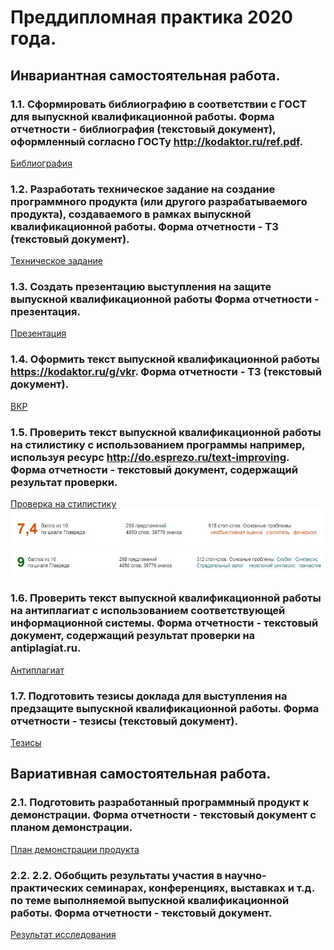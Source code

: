 # Преддипломная практика 2020 года.
## Инвариантная самостоятельная работа.
### 1.1. Сформировать библиографию в соответствии с ГОСТ для выпускной квалификационной работы. Форма отчетности - библиография (текстовый документ), оформленный согласно ГОСТу http://kodaktor.ru/ref.pdf.
[Библиография](https://github.com/arinasaf11/practice_2020/blob/master/%D0%91%D0%B8%D0%B1%D0%BB%D0%B8%D0%BE%D0%B3%D1%80%D0%B0%D1%84%D0%B8%D1%8F.docx)

### 1.2. Разработать техническое задание на создание программного продукта (или другого разрабатываемого продукта), создаваемого в рамках выпускной квалификационной работы. Форма отчетности - ТЗ (текстовый документ).
[Техническое задание](https://github.com/arinasaf11/practice_2020/blob/master/%D0%A2%D0%97.docx)

### 1.3. Создать презентацию выступления на защите выпускной квалификационной работы Форма отчетности - презентация.
[Презентация](https://github.com/arinasaf11/practice_2020/blob/master/%D0%9F%D1%80%D0%B5%D0%B7%D0%B5%D0%BD%D1%82%D0%B0%D1%86%D0%B8%D1%8F.pptx)

### 1.4. Оформить текст выпускной квалификационной работы https://kodaktor.ru/g/vkr. Форма отчетности - ТЗ (текстовый документ).
[ВКР](https://github.com/arinasaf11/practice_2020/blob/master/%D0%92%D0%9A%D0%A0_%D0%A1%D0%B0%D1%84%D0%B8%D1%83%D0%BB%D0%BB%D0%B8%D0%BD%D0%B0.docx)

### 1.5. Проверить текст выпускной квалификационной работы на стилистику с использованием программы например, используя ресурс http://do.esprezo.ru/text-improving.  Форма отчетности - текстовый документ, содержащий результат проверки.
[Проверка на стилистику](https://github.com/arinasaf11/practice_2020/blob/master/%D0%A1%D1%82%D0%B8%D0%BB%D0%B8%D1%81%D1%82%D0%B8%D0%BA%D0%B0.docx)
![](https://github.com/arinasaf11/practice_2020/blob/master/%D1%81%D1%82%D0%B8%D0%BB%D0%B8%D1%81%D1%82%D0%B8%D0%BA%D0%B0.jpg)
![](https://github.com/arinasaf11/practice_2020/blob/master/%D0%A7%D0%B8%D1%81%D1%82%D0%BE%D1%82%D0%B0%20%D1%82%D0%B5%D0%BA%D1%81%D1%82%D0%B0.jpg)

### 1.6. Проверить текст выпускной квалификационной работы на антиплагиат с использованием соответствующей информационной системы. Форма отчетности - текстовый документ, содержащий результат проверки на antiplagiat.ru.
[Антиплагиат](https://github.com/arinasaf11/practice_2020/blob/master/%D0%90%D0%BD%D1%82%D0%B8%D0%BF%D0%BB%D0%B0%D0%B3%D0%B8%D0%B0%D1%82.jpg)

### 1.7. Подготовить тезисы доклада для выступления на предзащите выпускной квалификационной работы. Форма отчетности - тезисы (текстовый документ).
[Тезисы](https://github.com/arinasaf11/practice_2020/blob/master/%D0%A2%D0%B5%D0%B7%D0%B8%D1%81%D1%8B.docx)

## Вариативная самостоятельная работа.

### 2.1. Подготовить разработанный программный продукт к демонстрации. Форма отчетности - текстовый документ с планом демонстрации.
[План демонстрации продукта](https://github.com/arinasaf11/practice_2020/blob/master/%D0%92%D0%90%D0%A0_2_1.docx)

### 2.2. 2.2. Обобщить результаты участия в научно-практических семинарах, конференциях, выставках и т.д. по теме выполняемой выпускной квалификационной работы. Форма отчетности - текстовый документ.
[Результат исследования](https://github.com/arinasaf11/practice_2020/blob/master/%D0%98%D1%81%D1%81%D0%BB%D0%B5%D0%B4%D0%BE%D0%B2%D0%B0%D0%BD%D0%B8%D0%B5.docx)
